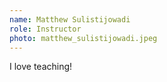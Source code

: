 ```yaml
---
name: Matthew Sulistijowadi
role: Instructor
photo: matthew_sulistijowadi.jpeg
---
```


I love teaching!